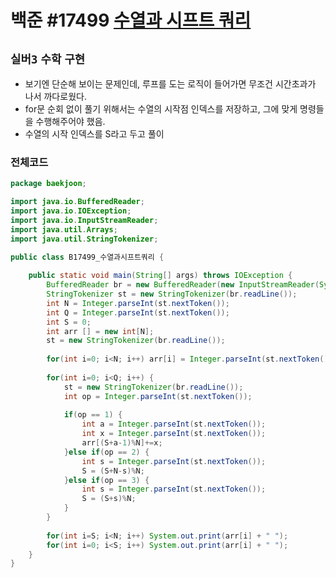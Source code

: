 # 백준 #17499 [수열과 시프트 쿼리](https://www.acmicpc.net/problem/17499)
`실버3` `수학` `구현`
---
- 보기엔 단순해 보이는 문제인데, 루프를 도는 로직이 들어가면 무조건 시간초과가 나서 까다로웠다.
- for문 순회 없이 풀기 위해서는 수열의 시작점 인덱스를 저장하고, 그에 맞게 명령들을 수행해주어야 했음.
- 수열의 시작 인덱스를 S라고 두고 풀이

### 전체코드
```java
package baekjoon;

import java.io.BufferedReader;
import java.io.IOException;
import java.io.InputStreamReader;
import java.util.Arrays;
import java.util.StringTokenizer;

public class B17499_수열과시프트쿼리 {
	
	public static void main(String[] args) throws IOException {
		BufferedReader br = new BufferedReader(new InputStreamReader(System.in));
		StringTokenizer st = new StringTokenizer(br.readLine());
		int N = Integer.parseInt(st.nextToken());
		int Q = Integer.parseInt(st.nextToken());
		int S = 0;
		int arr [] = new int[N];
		st = new StringTokenizer(br.readLine());
		
		for(int i=0; i<N; i++) arr[i] = Integer.parseInt(st.nextToken());
		
		for(int i=0; i<Q; i++) {
			st = new StringTokenizer(br.readLine());
			int op = Integer.parseInt(st.nextToken());
			
			if(op == 1) {
				int a = Integer.parseInt(st.nextToken());
				int x = Integer.parseInt(st.nextToken());
				arr[(S+a-1)%N]+=x;
			}else if(op == 2) {
				int s = Integer.parseInt(st.nextToken());
				S = (S+N-s)%N;
			}else if(op == 3) {
				int s = Integer.parseInt(st.nextToken());
				S = (S+s)%N;
			}
		}
		
		for(int i=S; i<N; i++) System.out.print(arr[i] + " ");
		for(int i=0; i<S; i++) System.out.print(arr[i] + " ");
	}
}

```
